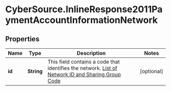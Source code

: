 # CyberSource.InlineResponse2011PaymentAccountInformationNetwork

## Properties
Name | Type | Description | Notes
------------ | ------------- | ------------- | -------------
**id** | **String** | This field contains a code that identifies the network. [List of Network ID and Sharing Group Code](https://developer.visa.com/request_response_codes#network_id_and_sharing_group_code)  | [optional] 


